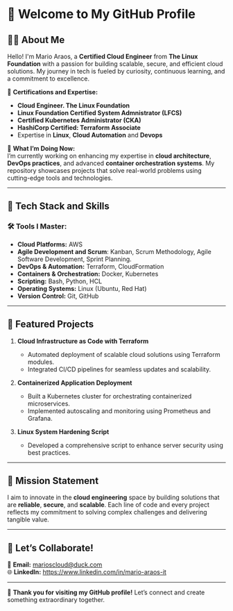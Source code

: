 # 👋 Welcome to My GitHub Profile  

## 🧑‍💻 About Me  
Hello! I'm Mario Araos, a **Certified Cloud Engineer** from **The Linux Foundation** with a passion for building scalable, secure, and efficient cloud solutions. My journey in tech is fueled by curiosity, continuous learning, and a commitment to excellence.  

🌟 **Certifications and Expertise:**  
- **Cloud Engineer. The Linux Foundation**
- **Linux Foundation Certified System Admnistrator (LFCS)**  
- **Certified Kubernetes Administrator (CKA)**
- **HashiCorp Certified: Terraform Associate**
- Expertise in **Linux**, **Cloud Automation** and **Devops**  

🌟 **What I’m Doing Now:**  
I’m currently working on enhancing my expertise in **cloud architecture**, **DevOps practices**, and advanced **container orchestration systems**. My repository showcases projects that solve real-world problems using cutting-edge tools and technologies.  

---

## 🚀 Tech Stack and Skills  
### 🛠 Tools I Master:  
- **Cloud Platforms:** AWS
- **Agile Development and Scrum**: Kanban, Scrum Methodology, Agile Software Development, Sprint Planning.
- **DevOps & Automation:** Terraform, CloudFormation  
- **Containers & Orchestration:** Docker, Kubernetes  
- **Scripting:** Bash, Python, HCL
- **Operating Systems:** Linux (Ubuntu, Red Hat)  
- **Version Control:** Git, GitHub  

---

## 📂 Featured Projects  
1. **Cloud Infrastructure as Code with Terraform**  
   - Automated deployment of scalable cloud solutions using Terraform modules.  
   - Integrated CI/CD pipelines for seamless updates and scalability.  

2. **Containerized Application Deployment**  
   - Built a Kubernetes cluster for orchestrating containerized microservices.  
   - Implemented autoscaling and monitoring using Prometheus and Grafana.  

3. **Linux System Hardening Script**  
   - Developed a comprehensive script to enhance server security using best practices.  

---

## 🎯 Mission Statement  
I aim to innovate in the **cloud engineering** space by building solutions that are **reliable**, **secure**, and **scalable**. Each line of code and every project reflects my commitment to solving complex challenges and delivering tangible value.  

---

## 💼 Let’s Collaborate!  
📩 **Email:** marioscloud@duck.com  
🌐 **LinkedIn:** https://www.linkedin.com/in/mario-araos-it  

---

🙌 **Thank you for visiting my GitHub profile!** Let’s connect and create something extraordinary together.  
